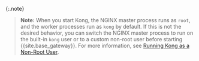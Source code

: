 <!-- Shared between all Linux installation topics: Amazon Linux,
Amazon Linux 2, CentOS, Ubuntu, and RHEL -->

{:.note}
> **Note:** When you start Kong, the NGINX master process runs as `root`, and the worker processes
run as `kong` by default. If this is not the desired behavior, you can switch the NGINX master process
to run on the built-in `kong` user or to a custom non-root user before starting {{site.base_gateway}}.
For more information, see
[Running Kong as a Non-Root User](/gateway/{{include.kong_version}}/production/running-kong/kong-user).
